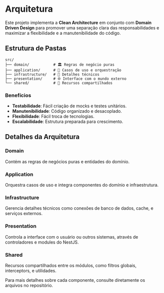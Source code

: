 # Arquitetura

Este projeto implementa a **Clean Architecture** em conjunto com **Domain Driven Design** para promover uma separação clara das responsabilidades e maximizar a flexibilidade e a manutenibilidade do código.

## Estrutura de Pastas

```text
src/
├── domain/           # 🏛️ Regras de negócio puras
├── application/      # 🎯 Casos de uso e orquestração
├── infrastructure/   # 🔧 Detalhes técnicos
├── presentation/     # 🌐 Interface com o mundo externo
└── shared/           # 🔄 Recursos compartilhados
```

### Benefícios

- **Testabilidade**: Fácil criação de mocks e testes unitários.
- **Manutenibilidade**: Código organizado e desacoplado.
- **Flexibilidade**: Fácil troca de tecnologias.
- **Escalabilidade**: Estrutura preparada para crescimento.

## Detalhes da Arquitetura

### Domain
Contém as regras de negócios puras e entidades do domínio.

### Application
Orquestra casos de uso e integra componentes do domínio e infraestrutura.

### Infrastructure
Gerencia detalhes técnicos como conexões de banco de dados, cache, e serviços externos.

### Presentation
Controla a interface com o usuário ou outros sistemas, através de controladores e modules do NestJS.

### Shared
Recursos compartilhados entre os módulos, como filtros globais, interceptors, e utilidades.

Para mais detalhes sobre cada componente, consulte diretamente os arquivos no repositório.

